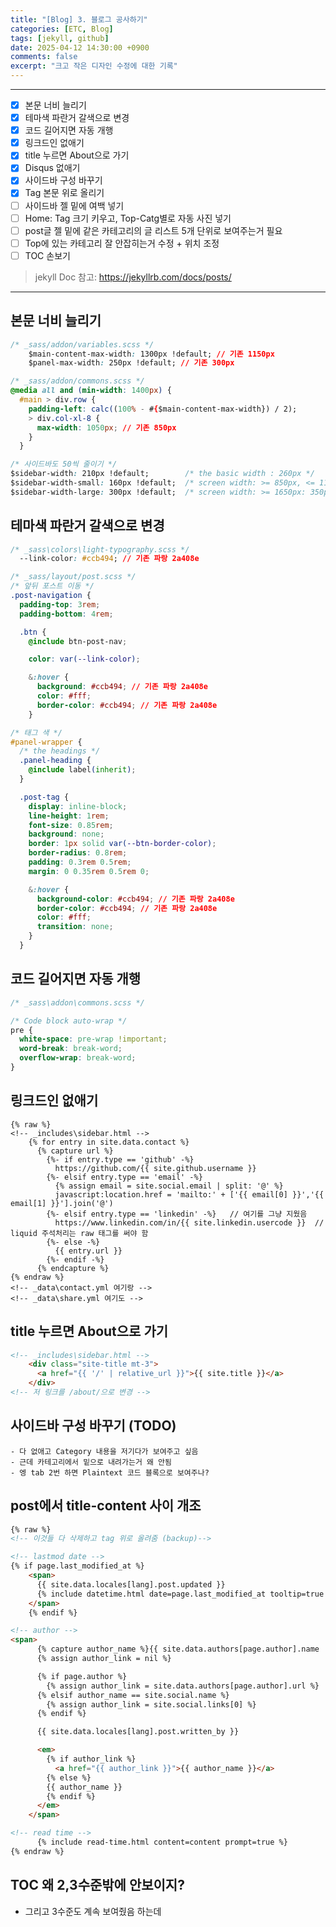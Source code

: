 ```yaml
---
title: "[Blog] 3. 블로그 공사하기"
categories: [ETC, Blog]
tags: [jekyll, github]
date: 2025-04-12 14:30:00 +0900
comments: false
excerpt: "크고 작은 디자인 수정에 대한 기록"
---
```


---

- [x] 본문 너비 늘리기
- [x] 테마색 파란거 갈색으로 변경
- [x] 코드 길어지면 자동 개행
- [x] 링크드인 없애기
- [x] title 누르면 About으로 가기
- [x] Disqus 없애기
- [x] 사이드바 구성 바꾸기
- [x] Tag 본문 위로 올리기
- [ ] 사이드바 젤 밑에 여백 넣기
- [ ] Home: Tag 크기 키우고, Top-Catg별로 자동 사진 넣기
- [ ] post글 젤 밑에 같은 카테고리의 글 리스트 5개 단위로 보여주는거 필요
- [ ] Top에 있는 카테고리 잘 안잡히는거 수정 + 위치 조정
- [ ] TOC 손보기

> jekyll Doc 참고: <https://jekyllrb.com/docs/posts/>

---

## 본문 너비 늘리기
```css
/* _sass/addon/variables.scss */
	$main-content-max-width: 1300px !default; // 기존 1150px
	$panel-max-width: 250px !default; // 기존 300px

/* _sass/addon/commons.scss */
@media all and (min-width: 1400px) {
  #main > div.row {
    padding-left: calc((100% - #{$main-content-max-width}) / 2);
    > div.col-xl-8 {
      max-width: 1050px; // 기존 850px
    }
  }

/* 사이드바도 50씩 줄이기 */
$sidebar-width: 210px !default;        /* the basic width : 260px */ 
$sidebar-width-small: 160px !default;  /* screen width: >= 850px, <= 1199px (iPad landscape): 210px */
$sidebar-width-large: 300px !default;  /* screen width: >= 1650px: 350px */

```

## 테마색 파란거 갈색으로 변경
```css
/* _sass\colors\light-typography.scss */
  --link-color: #ccb494; // 기존 파랑 2a408e

/* _sass/layout/post.scss */
/* 앞뒤 포스트 이동 */
.post-navigation {
  padding-top: 3rem;
  padding-bottom: 4rem;

  .btn {
    @include btn-post-nav;

    color: var(--link-color);

    &:hover {
      background: #ccb494; // 기존 파랑 2a408e
      color: #fff;
      border-color: #ccb494; // 기존 파랑 2a408e
    }

/* 태그 색 */
#panel-wrapper {
  /* the headings */
  .panel-heading {
    @include label(inherit);
  }

  .post-tag {
    display: inline-block;
    line-height: 1rem;
    font-size: 0.85rem;
    background: none;
    border: 1px solid var(--btn-border-color);
    border-radius: 0.8rem;
    padding: 0.3rem 0.5rem;
    margin: 0 0.35rem 0.5rem 0;

    &:hover {
      background-color: #ccb494; // 기존 파랑 2a408e
      border-color: #ccb494; // 기존 파랑 2a408e
      color: #fff;
      transition: none;
    }
  }
```

## 코드 길어지면 자동 개행
```css
/* _sass\addon\commons.scss */

/* Code block auto-wrap */
pre {
  white-space: pre-wrap !important;
  word-break: break-word;
  overflow-wrap: break-word;
}
```

## 링크드인 없애기
```liquid
{% raw %}
<!-- _includes\sidebar.html -->
    {% for entry in site.data.contact %}
      {% capture url %}
        {%- if entry.type == 'github' -%}
          https://github.com/{{ site.github.username }}
        {%- elsif entry.type == 'email' -%}
          {% assign email = site.social.email | split: '@' %}
          javascript:location.href = 'mailto:' + ['{{ email[0] }}','{{ email[1] }}'].join('@')
        {%- elsif entry.type == 'linkedin' -%}   // 여기를 그냥 지웠음
          https://www.linkedin.com/in/{{ site.linkedin.usercode }}  // liquid 주석처리는 raw 태그를 써야 함
        {%- else -%}
          {{ entry.url }}
        {%- endif -%}
      {% endcapture %}
{% endraw %}
<!-- _data\contact.yml 여기랑 -->
<!-- _data\share.yml 여기도 -->
```

## title 누르면 About으로 가기
```html
<!-- _includes\sidebar.html -->
    <div class="site-title mt-3">
      <a href="{{ '/' | relative_url }}">{{ site.title }}</a>
    </div>
<!-- 저 링크를 /about/으로 변경 -->

```

## 사이드바 구성 바꾸기 (TODO)
    - 다 없애고 Category 내용을 저기다가 보여주고 싶음
    - 근데 카테고리에서 밑으로 내려가는거 왜 안됨
    - 엥 tab 2번 하면 Plaintext 코드 블록으로 보여주나?

## post에서 title-content 사이 개조
```html
{% raw %}
<!-- 이것들 다 삭제하고 tag 위로 올려줌 (backup)-->

<!-- lastmod date -->
{% if page.last_modified_at %}
    <span>
      {{ site.data.locales[lang].post.updated }}
      {% include datetime.html date=page.last_modified_at tooltip=true %}
    </span>
    {% endif %}

<!-- author -->
<span>
      {% capture author_name %}{{ site.data.authors[page.author].name | default: site.social.name }}{% endcapture %}
      {% assign author_link = nil %}

      {% if page.author %}
        {% assign author_link = site.data.authors[page.author].url %}
      {% elsif author_name == site.social.name %}
        {% assign author_link = site.social.links[0] %}
      {% endif %}

      {{ site.data.locales[lang].post.written_by }}

      <em>
        {% if author_link %}
          <a href="{{ author_link }}">{{ author_name }}</a>
        {% else %}
        {{ author_name }}
        {% endif %}
      </em>
    </span>

<!-- read time -->
      {% include read-time.html content=content prompt=true %}
{% endraw %}
```

## TOC 왜 2,3수준밖에 안보이지?
- 그리고 3수준도 계속 보여줬음 하는데

